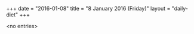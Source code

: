 +++
date = "2016-01-08"
title = "8 January 2016 (Friday)"
layout = "daily-diet"
+++


\<no entries\>
